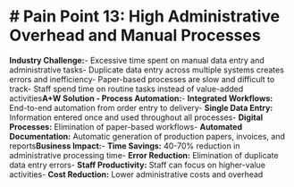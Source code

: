 # # Pain Point 13: High Administrative Overhead and Manual Processes

**Industry Challenge:**- Excessive time spent on manual data entry and administrative tasks- Duplicate data entry across multiple systems creates errors and inefficiency- Paper-based processes are slow and difficult to track- Staff spend time on routine tasks instead of value-added activities**A+W Solution - Process Automation:**- **Integrated Workflows:** End-to-end automation from order entry to delivery- **Single Data Entry:** Information entered once and used throughout all processes- **Digital Processes:** Elimination of paper-based workflows- **Automated Documentation:** Automatic generation of production papers, invoices, and reports**Business Impact:**- **Time Savings:** 40-70% reduction in administrative processing time- **Error Reduction:** Elimination of duplicate data entry errors- **Staff Productivity:** Staff can focus on higher-value activities- **Cost Reduction:** Lower administrative costs and overhead